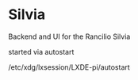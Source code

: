 # Silvia
Backend and UI for the Rancilio Silvia

started via autostart

/etc/xdg/lxsession/LXDE-pi/autostart 